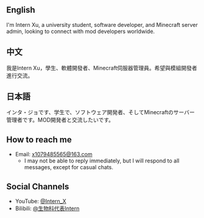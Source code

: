 ## English
I'm Intern Xu, a university student, software developer, and Minecraft server admin, looking to connect with mod developers worldwide.

## 中文
我是Intern Xu，學生、軟體開發者、Minecraft伺服器管理員。希望與模組開發者進行交流。

## 日本語
インタ・ジョです、学生で、ソフトウェア開発者、そしてMinecraftのサーバー管理者です。MOD開発者と交流したいです。

## How to reach me
- Email: [x1079485565@163.com](mailto:x1079485565@163.com)
  - I may not be able to reply immediately, but I will respond to all messages, except for casual chats.

## Social Channels
- YouTube: [@Intern_X](https://www.youtube.com/channel/UCGHMMRLykemTq5qnofgcUWg)
- Bilibili: [@生物科代表Intern](https://space.bilibili.com/437424767)
